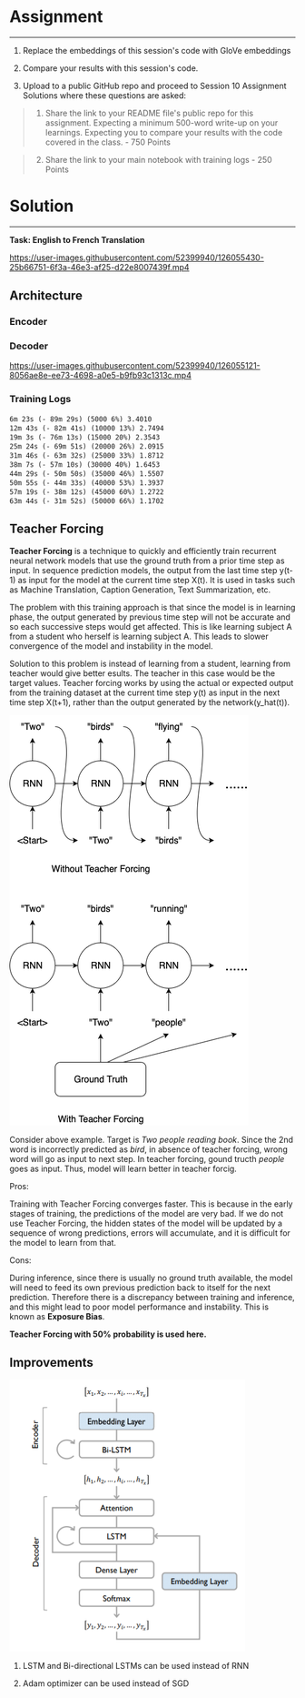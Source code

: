 

# Assignment
---

1) Replace the embeddings of this session's code with GloVe embeddings

2) Compare your results with this session's code. 

3) Upload to a public GitHub repo and proceed to Session 10 Assignment Solutions where these questions are asked: 

> 1) Share the link to your README file's public repo for this assignment. Expecting a minimum 500-word write-up on your learnings.  Expecting you to compare your results with the code covered in the class. - 750 Points

> 2) Share the link to your main notebook with training logs - 250 Points

# Solution
---

**Task: English to French Translation**



https://user-images.githubusercontent.com/52399940/126055430-25b66751-6f3a-46e3-af25-d22e8007439f.mp4



## Architecture



### Encoder

### Decoder

https://user-images.githubusercontent.com/52399940/126055121-8056ae8e-ee73-4698-a0e5-b9fb93c1313c.mp4

### Training Logs

```
6m 23s (- 89m 29s) (5000 6%) 3.4010
12m 43s (- 82m 41s) (10000 13%) 2.7494
19m 3s (- 76m 13s) (15000 20%) 2.3543
25m 24s (- 69m 51s) (20000 26%) 2.0915
31m 46s (- 63m 32s) (25000 33%) 1.8712
38m 7s (- 57m 10s) (30000 40%) 1.6453
44m 29s (- 50m 50s) (35000 46%) 1.5507
50m 55s (- 44m 33s) (40000 53%) 1.3937
57m 19s (- 38m 12s) (45000 60%) 1.2722
63m 44s (- 31m 52s) (50000 66%) 1.1702
```



## Teacher Forcing

**Teacher Forcing** is a technique to quickly and efficiently train recurrent neural network models that use the ground truth from a prior time step as input. In sequence prediction models, the output from the last time step y(t-1) as input for the model at the current time step X(t). It is used in tasks such as Machine Translation, Caption Generation, Text Summarization, etc.

The problem with this training approach is that since the model is in learning phase, the output generated by previous time step will not be accurate and so each successive steps would get affected. This is like learning subject A from a student who herself is learning subject A. This leads to slower convergence of the model and instability in the model.

Solution to this problem is instead of learning from a student, learning from teacher would give better esults. The teacher in this case would be the target values. Teacher forcing works by using the actual or expected output from the training dataset at the current time step y(t) as input in the next time step X(t+1), rather than the output generated by the network(y_hat(t)).

![](https://raw.githubusercontent.com/garima-mahato/END2/main/Session10-3rdHandson-LanguageTranslationusingSeq2SeqwithAttention/assets/tf1.png)

Consider above example. Target is *Two people reading book*. Since the 2nd word is incorrectly predicted as *bird*, in absence of teacher forcing, wrong word will go as input to next step. In teacher forcing, gound tructh *people* goes as input. Thus, model will learn better in teacher forcig.

Pros:

Training with Teacher Forcing converges faster. This is because in the early stages of training, the predictions of the model are very bad. If we do not use Teacher Forcing, the hidden states of the model will be updated by a sequence of wrong predictions, errors will accumulate, and it is difficult for the model to learn from that.

Cons:

During inference, since there is usually no ground truth available, the model will need to feed its own previous prediction back to itself for the next prediction. Therefore there is a discrepancy between training and inference, and this might lead to poor model performance and instability. This is known as **Exposure Bias**.

**Teacher Forcing with 50% probability is used here.**

## Improvements

![](https://raw.githubusercontent.com/garima-mahato/END2/main/Session10-3rdHandson-LanguageTranslationusingSeq2SeqwithAttention/assets/imp1.PNG)

1) LSTM and Bi-directional LSTMs can be used instead of RNN

2) Adam optimizer can be used instead of SGD

